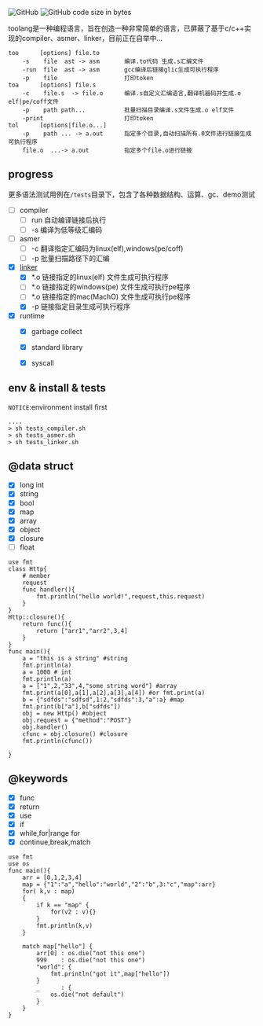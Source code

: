 <p>
<img alt="GitHub" src="https://img.shields.io/github/license/toolang/too">
<img alt="GitHub code size in bytes" src="https://img.shields.io/github/languages/code-size/toolang/too">
</p>

toolang是一种编程语言，旨在创造一种非常简单的语言，已屏蔽了基于c/c++实现的compiler、asmer、linker，目前正在自举中...
```asciidoc
too      [options] file.to        
    -s    file  ast -> asm       编译.to代码 生成.s汇编文件
    -run  file  ast -> asm       gcc编译后链接glic生成可执行程序
    -p    file                   打印token
toa      [options] file.s        
    -c    file.s  -> file.o      编译.s自定义汇编语言,翻译机器码并生成.o elf|pe/coff文件
    -p    path path...           批量扫描目录编译.s文件生成.o elf文件
    -print                       打印token
tol      [options|file.o...] 
    -p    path ... -> a.out      指定多个目录,自动扫描所有.0文件进行链接生成可执行程序
    file.o  ...-> a.out          指定多个file.o进行链接    
```
## progress
更多语法测试用例在`/tests`目录下，包含了各种数据结构、运算、gc、demo测试

- [ ] compiler
  - [ ] run 自动编译链接后执行
  - [ ] -s  编译为低等级汇编码
- [ ] asmer 
  - [ ] -c  翻译指定汇编码为linux(elf),windows(pe/coff)
  - [ ] -p  批量扫描路径下的汇编
- [x] [linker](./linker) 
  - [x] *.o 链接指定的linux(elf) 文件生成可执行程序
  - [ ] *.o 链接指定的windows(pe) 文件生成可执行pe程序
  - [ ] *.o 链接指定的mac(MachO) 文件生成可执行pe程序
  - [x] -p  链接指定目录生成可执行程序
- [x] runtime
  - [x] garbage collect
  - [x] standard library
  - [x] syscall
 
  
## env & install & tests 
`NOTICE`:environment install first
```asciidoc
....
> sh tests_compiler.sh
> sh tests_asmer.sh
> sh tests_linker.sh

```
## @data struct
- [x] long int
- [x] string
- [x] bool
- [x] map
- [x] array
- [x] object
- [x] closure
- [ ] float
```
use fmt
class Http{
    # member
    request
    func handler(){
        fmt.println("hello world!",request,this.request)
    }
}
Http::closure(){
    return func(){
        return ["arr1","arr2",3,4]
    }
}
func main(){
    a = "this is a string" #string
    fmt.println(a)
    a = 1000 # int
    fmt.println(a)
    a = ["1",2,"33",4,"some string word"] #array
    fmt.print(a[0],a[1],a[2],a[3],a[4]) #or fmt.print(a)
    b = {"sdfds":"sdfsd",1:2,"sdfds":3,"a":a} #map
    fmt.print(b["a"],b["sdfds"])
    obj = new Http() #object
    obj.request = {"method":"POST"}
    obj.handler()
    cfunc = obj.closure() #closure
    fmt.println(cfunc())
    
}
```
## @keywords
- [x] func
- [x] return
- [x] use
- [x] if 
- [x] while,for|range for
- [x] continue,break,match

```
use fmt
use os
func main(){
    arr = [0,1,2,3,4]
    map = {"1":"a","hello":"world","2":"b",3:"c","map":arr}
    for( k,v : map)
    {
        if k == "map" {
            for(v2 : v){}
        }
        fmt.println(k,v)
    }

    match map["hello"] {
        arr[0] : os.die("not this one")
        999    : os.die("not this one")
        "world": {
            fmt.println("got it",map["hello"])
        }
        _      : {
            os.die("not default")
        }
    }
}
```